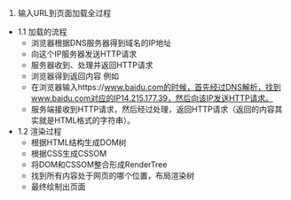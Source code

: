 1. 输入URL到页面加载全过程
- 1.1 加载的流程
  - 浏览器根据DNS服务器得到域名的IP地址
  - 向这个IP服务器发送HTTP请求
  - 服务器收到、处理并返回HTTP请求
  - 浏览器得到返回内容
  例如
  - 在浏览器输入https://www.baidu.com的时候，首先经过DNS解析，找到www.baidu.com对应的IP14.215.177.39，然后向该IP发送HTTP请求。
  - 服务端接收到HTTP请求，然后经过处理，返回HTTP请求（返回的内容其实就是HTML格式的字符串）。
- 1.2 渲染过程
  - 根据HTML结构生成DOM树
  - 根据CSS生成CSSOM
  - 将DOM和CSSOM整合形成RenderTree
  - 找到所有内容处于网页的哪个位置，布局渲染树
  - 最终绘制出页面